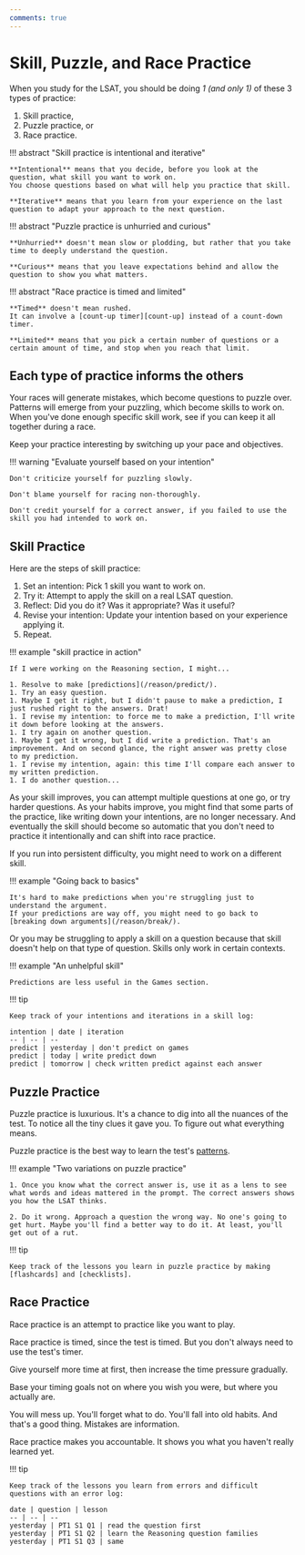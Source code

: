 ```yaml
---
comments: true
---
```


# Skill, Puzzle, and Race Practice

When you study for the LSAT, you should be doing *1 (and only 1)* of these 3 types of practice:

1. Skill practice,
2. Puzzle practice, or
3. Race practice.

!!! abstract "Skill practice is intentional and iterative"

    **Intentional** means that you decide, before you look at the question, what skill you want to work on. 
    You choose questions based on what will help you practice that skill.

    **Iterative** means that you learn from your experience on the last question to adapt your approach to the next question.

!!! abstract "Puzzle practice is unhurried and curious"

    **Unhurried** doesn't mean slow or plodding, but rather that you take time to deeply understand the question.

    **Curious** means that you leave expectations behind and allow the question to show you what matters.

!!! abstract "Race practice is timed and limited"

    **Timed** doesn't mean rushed. 
    It can involve a [count-up timer][count-up] instead of a count-down timer.
    
    **Limited** means that you pick a certain number of questions or a certain amount of time, and stop when you reach that limit.

## Each type of practice informs the others

Your races will generate mistakes, which become questions to puzzle over.
Patterns will emerge from your puzzling, which become skills to work on.
When you've done enough specific skill work, see if you can keep it all together during a race.

Keep your practice interesting by switching up your pace and objectives.

!!! warning "Evaluate yourself based on your intention"

    Don't criticize yourself for puzzling slowly.

    Don't blame yourself for racing non-thoroughly.

    Don't credit yourself for a correct answer, if you failed to use the skill you had intended to work on.

## Skill Practice

Here are the steps of skill practice:

1. Set an intention: Pick 1 skill you want to work on.
1. Try it: Attempt to apply the skill on a real LSAT question.
1. Reflect: Did you do it? Was it appropriate? Was it useful?
1. Revise your intention: Update your intention based on your experience applying it.
1. Repeat.

!!! example "skill practice in action"

    If I were working on the Reasoning section, I might...

    1. Resolve to make [predictions](/reason/predict/).
    1. Try an easy question.
    1. Maybe I get it right, but I didn't pause to make a prediction, I just rushed right to the answers. Drat!
    1. I revise my intention: to force me to make a prediction, I'll write it down before looking at the answers.
    1. I try again on another question.
    1. Maybe I get it wrong, but I did write a prediction. That's an improvement. And on second glance, the right answer was pretty close to my prediction.
    1. I revise my intention, again: this time I'll compare each answer to my written prediction.
    1. I do another question...

As your skill improves, you can attempt multiple questions at one go, or try harder questions.
As your habits improve, you might find that some parts of the practice, like writing down your intentions, are no longer necessary.
And eventually the skill should become so automatic that you don't need to practice it intentionally and can shift into race practice.

If you run into persistent difficulty, you might need to work on a different skill.

!!! example "Going back to basics"

    It's hard to make predictions when you're struggling just to understand the argument. 
    If your predictions are way off, you might need to go back to [breaking down arguments](/reason/break/).

Or you may be struggling to apply a skill on a question because that skill doesn't help on that type of question.
Skills only work in certain contexts.

!!! example "An unhelpful skill"

    Predictions are less useful in the Games section.

!!! tip

    Keep track of your intentions and iterations in a skill log:

    intention | date | iteration
    -- | -- | --
    predict | yesterday | don't predict on games
    predict | today | write predict down
    predict | tomorrow | check written predict against each answer

## Puzzle Practice

Puzzle practice is luxurious.
It's a chance to dig into all the nuances of the test.
To notice all the tiny clues it gave you.
To figure out what everything means.

Puzzle practice is the best way to learn the test's [patterns].

!!! example "Two variations on puzzle practice"

    1. Once you know what the correct answer is, use it as a lens to see what words and ideas mattered in the prompt. The correct answers shows you how the LSAT thinks.

    2. Do it wrong. Approach a question the wrong way. No one's going to get hurt. Maybe you'll find a better way to do it. At least, you'll get out of a rut.

!!! tip

    Keep track of the lessons you learn in puzzle practice by making [flashcards] and [checklists].

## Race Practice

Race practice is an attempt to practice like you want to play.

Race practice is timed, since the test is timed.
But you don't always need to use the test's timer.

Give yourself more time at first, then increase the time pressure gradually.

Base your timing goals not on where you wish you were, but where you actually are.

You will mess up.
You'll forget what to do.
You'll fall into old habits.
And that's a good thing.
Mistakes are information.

Race practice makes you accountable.
It shows you what you haven't really learned yet.

!!! tip

    Keep track of the lessons you learn from errors and difficult questions with an error log:

    date | question | lesson
    -- | -- | --
    yesterday | PT1 S1 Q1 | read the question first
    yesterday | PT1 S1 Q2 | learn the Reasoning question families
    yesterday | PT1 S1 Q3 | same

[patterns]: /how-to-study/patterns/
[flashcards]: /how-to-study/flash-cards
[checklists]: /how-to-study/checklists/
[count-up]: /time/laps/
